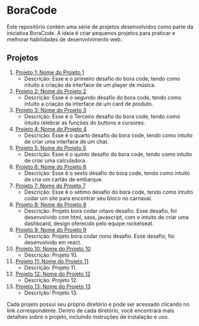 # BoraCode

Este repositório contém uma série de projetos desenvolvidos como parte da iniciativa BoraCode. A ideia é criar pequenos projetos para praticar e melhorar habilidades de desenvolvimento web.

## Projetos

1. [Projeto 1: Nome do Projeto 1](./BoraCode-1)
   - Descrição: Esse e o primeiro desafio do bora code, tendo como intuito a criação da interface de um player de música.
2. [Projeto 2: Nome do Projeto 2](./BoraCode-2)
   - Descrição: Esse é o segundo desafio do bora code, tendo como intuito a criação da interface de um card de produto.
3. [Projeto 3: Nome do Projeto 3](./BoraCode-3)
   - Descrição:  Esse é o Terceiro desafio do bora code, tendo como intuito relebrar as funções do buttons e cursores.
4. [Projeto 4: Nome do Projeto 4](./BoraCode-4)
   - Descrição: Esse é o quarto desafio do bora code, tendo como intuito de criar uma interface de um chat.
5. [Projeto 5: Nome do Projeto 5](./BoraCode-5)
   - Descrição: Esse é o quinto desafio do bora code, tendo como intuito de criar uma calculadora.
6. [Projeto 6: Nome do Projeto 6](./BoraCode-6)
   - Descrição: Esse é o sexto desafio do bora code, tendo como intuito de cria um cartão de embarque.
7. [Projeto 7: Nome do Projeto 7](./BoraCode-7)
   - Descrição: Esse é o sétimo desafio do bora code, tendo como intuito codar um site para encontrar seu bloco no carnaval.
8. [Projeto 8: Nome do Projeto 8](./BoraCode-8)
   - Descrição: Projeto bora codar oitavo desafio. Esse desafio, foi desenvolvido com html, sass, javascript, com o intuito de criar uma dashboard, design oferecido pelo equipe rocketseat.
9. [Projeto 9: Nome do Projeto 9](./BoraCode-9)
   - Descrição: Projeto bora codar nono desafio. Esse desafio, foi desenvolvido em react.
10. [Projeto 10: Nome do Projeto 10](./BoraCode-10)
    - Descrição: Projeto 10.
11. [Projeto 11: Nome do Projeto 11](./BoraCode-11)
    - Descrição: Projeto 11.
12. [Projeto 12: Nome do Projeto 12](./BoraCode-12)
    - Descrição: Projeto 12.
13. [Projeto 13: Nome do Projeto 13](./BoraCode-13)
    - Descrição: Projeto 13.

Cada projeto possui seu próprio diretório e pode ser acessado clicando no link correspondente. Dentro de cada diretório, você encontrará mais detalhes sobre o projeto, incluindo instruções de instalação e uso.
